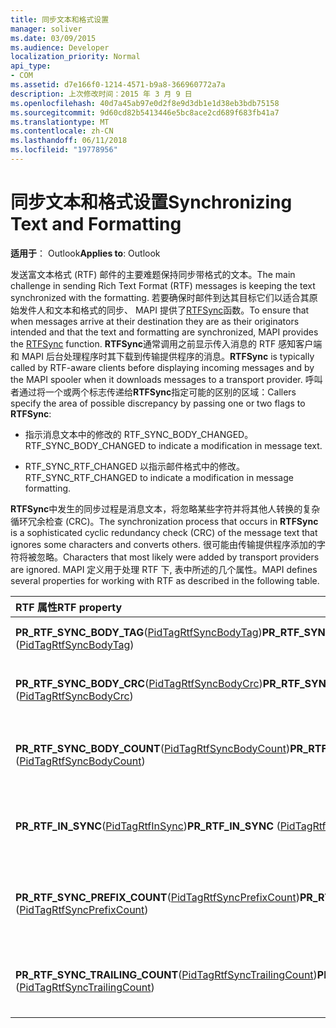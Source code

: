 ```yaml
---
title: 同步文本和格式设置
manager: soliver
ms.date: 03/09/2015
ms.audience: Developer
localization_priority: Normal
api_type:
- COM
ms.assetid: d7e166f0-1214-4571-b9a8-366960772a7a
description: 上次修改时间：2015 年 3 月 9 日
ms.openlocfilehash: 40d7a45ab97e0d2f8e9d3db1e1d38eb3bdb75158
ms.sourcegitcommit: 9d60cd82b5413446e5bc8ace2cd689f683fb41a7
ms.translationtype: MT
ms.contentlocale: zh-CN
ms.lasthandoff: 06/11/2018
ms.locfileid: "19778956"
---
```

# <a name="synchronizing-text-and-formatting"></a><span data-ttu-id="4bfee-103">同步文本和格式设置</span><span class="sxs-lookup"><span data-stu-id="4bfee-103">Synchronizing Text and Formatting</span></span>

  
  
<span data-ttu-id="4bfee-104">**适用于**： Outlook</span><span class="sxs-lookup"><span data-stu-id="4bfee-104">**Applies to**: Outlook</span></span> 
  
<span data-ttu-id="4bfee-105">发送富文本格式 (RTF) 邮件的主要难题保持同步带格式的文本。</span><span class="sxs-lookup"><span data-stu-id="4bfee-105">The main challenge in sending Rich Text Format (RTF) messages is keeping the text synchronized with the formatting.</span></span> <span data-ttu-id="4bfee-106">若要确保时邮件到达其目标它们以适合其原始发件人和文本和格式的同步、 MAPI 提供了[RTFSync](rtfsync.md)函数。</span><span class="sxs-lookup"><span data-stu-id="4bfee-106">To ensure that when messages arrive at their destination they are as their originators intended and that the text and formatting are synchronized, MAPI provides the [RTFSync](rtfsync.md) function.</span></span> <span data-ttu-id="4bfee-107">**RTFSync**通常调用之前显示传入消息的 RTF 感知客户端和 MAPI 后台处理程序时其下载到传输提供程序的消息。</span><span class="sxs-lookup"><span data-stu-id="4bfee-107">**RTFSync** is typically called by RTF-aware clients before displaying incoming messages and by the MAPI spooler when it downloads messages to a transport provider.</span></span> <span data-ttu-id="4bfee-108">呼叫者通过将一个或两个标志传递给**RTFSync**指定可能的区别的区域：</span><span class="sxs-lookup"><span data-stu-id="4bfee-108">Callers specify the area of possible discrepancy by passing one or two flags to **RTFSync**:</span></span>
  
- <span data-ttu-id="4bfee-109">指示消息文本中的修改的 RTF_SYNC_BODY_CHANGED。</span><span class="sxs-lookup"><span data-stu-id="4bfee-109">RTF_SYNC_BODY_CHANGED to indicate a modification in message text.</span></span>
    
- <span data-ttu-id="4bfee-110">RTF_SYNC_RTF_CHANGED 以指示邮件格式中的修改。</span><span class="sxs-lookup"><span data-stu-id="4bfee-110">RTF_SYNC_RTF_CHANGED to indicate a modification in message formatting.</span></span>
    
<span data-ttu-id="4bfee-111">**RTFSync**中发生的同步过程是消息文本，将忽略某些字符并将其他人转换的复杂循环冗余检查 (CRC)。</span><span class="sxs-lookup"><span data-stu-id="4bfee-111">The synchronization process that occurs in **RTFSync** is a sophisticated cyclic redundancy check (CRC) of the message text that ignores some characters and converts others.</span></span> <span data-ttu-id="4bfee-112">很可能由传输提供程序添加的字符将被忽略。</span><span class="sxs-lookup"><span data-stu-id="4bfee-112">Characters that most likely were added by transport providers are ignored.</span></span> <span data-ttu-id="4bfee-113">MAPI 定义用于处理 RTF 下, 表中所述的几个属性。</span><span class="sxs-lookup"><span data-stu-id="4bfee-113">MAPI defines several properties for working with RTF as described in the following table.</span></span> 
  
|<span data-ttu-id="4bfee-114">**RTF 属性**</span><span class="sxs-lookup"><span data-stu-id="4bfee-114">**RTF property**</span></span>|<span data-ttu-id="4bfee-115">**说明**</span><span class="sxs-lookup"><span data-stu-id="4bfee-115">**Description**</span></span>|
|:-----|:-----|
|<span data-ttu-id="4bfee-116">**PR_RTF_SYNC_BODY_TAG**([PidTagRtfSyncBodyTag](pidtagrtfsyncbodytag-canonical-property.md))</span><span class="sxs-lookup"><span data-stu-id="4bfee-116">**PR_RTF_SYNC_BODY_TAG** ([PidTagRtfSyncBodyTag](pidtagrtfsyncbodytag-canonical-property.md))</span></span>  <br/> |<span data-ttu-id="4bfee-117">指示实际消息文本的开头。</span><span class="sxs-lookup"><span data-stu-id="4bfee-117">Indicates the beginning of the real message text.</span></span>  <br/> |
|<span data-ttu-id="4bfee-118">**PR_RTF_SYNC_BODY_CRC**([PidTagRtfSyncBodyCrc](pidtagrtfsyncbodycrc-canonical-property.md))</span><span class="sxs-lookup"><span data-stu-id="4bfee-118">**PR_RTF_SYNC_BODY_CRC** ([PidTagRtfSyncBodyCrc](pidtagrtfsyncbodycrc-canonical-property.md))</span></span>  <br/> |<span data-ttu-id="4bfee-119">包含消息文本的循环冗余检查的结果。</span><span class="sxs-lookup"><span data-stu-id="4bfee-119">Contains the result of the cyclic redundancy check of the message text.</span></span>  <br/> |
|<span data-ttu-id="4bfee-120">**PR_RTF_SYNC_BODY_COUNT**([PidTagRtfSyncBodyCount](pidtagrtfsyncbodycount-canonical-property.md))</span><span class="sxs-lookup"><span data-stu-id="4bfee-120">**PR_RTF_SYNC_BODY_COUNT** ([PidTagRtfSyncBodyCount](pidtagrtfsyncbodycount-canonical-property.md))</span></span>  <br/> |<span data-ttu-id="4bfee-121">包含**PR_RTF_SYNC_BODY_CRC**中的字符数。</span><span class="sxs-lookup"><span data-stu-id="4bfee-121">Contains the number of characters in **PR_RTF_SYNC_BODY_CRC**.</span></span>  <br/> |
|<span data-ttu-id="4bfee-122">**PR_RTF_IN_SYNC**([PidTagRtfInSync](pidtagrtfinsync-canonical-property.md))</span><span class="sxs-lookup"><span data-stu-id="4bfee-122">**PR_RTF_IN_SYNC** ([PidTagRtfInSync](pidtagrtfinsync-canonical-property.md))</span></span>  <br/> |<span data-ttu-id="4bfee-123">设置为 true 时，邮件已同步文本和格式。</span><span class="sxs-lookup"><span data-stu-id="4bfee-123">Set to TRUE when the message text and formatting have been synchronized.</span></span>  <br/> |
|<span data-ttu-id="4bfee-124">**PR_RTF_SYNC_PREFIX_COUNT**([PidTagRtfSyncPrefixCount](pidtagrtfsyncprefixcount-canonical-property.md))</span><span class="sxs-lookup"><span data-stu-id="4bfee-124">**PR_RTF_SYNC_PREFIX_COUNT** ([PidTagRtfSyncPrefixCount](pidtagrtfsyncprefixcount-canonical-property.md))</span></span>  <br/> |<span data-ttu-id="4bfee-125">包含 nonwhitespace 字符数的低于消息文本。</span><span class="sxs-lookup"><span data-stu-id="4bfee-125">Contains the number of nonwhitespace characters that preceed the message text.</span></span>  <br/> |
|<span data-ttu-id="4bfee-126">**PR_RTF_SYNC_TRAILING_COUNT**([PidTagRtfSyncTrailingCount](pidtagrtfsynctrailingcount-canonical-property.md))</span><span class="sxs-lookup"><span data-stu-id="4bfee-126">**PR_RTF_SYNC_TRAILING_COUNT** ([PidTagRtfSyncTrailingCount](pidtagrtfsynctrailingcount-canonical-property.md))</span></span>  <br/> |<span data-ttu-id="4bfee-127">包含跟踪消息文本的 nonwhitespace 字符的数。</span><span class="sxs-lookup"><span data-stu-id="4bfee-127">Contains the number of nonwhitespace characters that trail the message text.</span></span>  <br/> |
   

